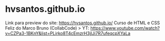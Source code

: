 # hvsantos.github.io
Link para preview do site: https://hvsantos.github.io/
Curso de HTML e CSS Feliz do Marco Bruno (CollabCode) > YT: https://www.youtube.com/watch?v=CZPa3-1BKnY&list=PLirko8T4cEmzrH3jIJi7R7ufeqcpXYaLa

